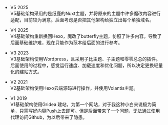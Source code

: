 - V5 2025  
V5基础架构采用的是纸鹿的Nuxt主题，并将原来的主题中许多魔改内容进行适配，目前较为满意。后面考虑是否把其他架构给独立出每个单独域名。

- V4 2025  
V4基础架构重新换回Hexo，魔改了butterfly主题，仿照了许多内容。导致了后面基础维护难，现在只能作为范本给后面的进行参考。

- V3 2023  
V3基础架构使用Wordpress，且采用子比主题、子主题和零零总总的插件。后面使用的过程中，感觉运行速度、加载速度和优化问题，所以决定更换轻量化的建站方式。

- V2 2021  
V2基础架构使用Hexo云端源码进行操作，并使用Volantis主题。

- V1 2019  
V1基础架构使用Gridea 建站，为第一个网站，对于我这种小白来说极为简单，只需写好内容Push上去即可。但是后面带来了一个问题，无法通过使用代理访问Github，为以后带来了隐患。